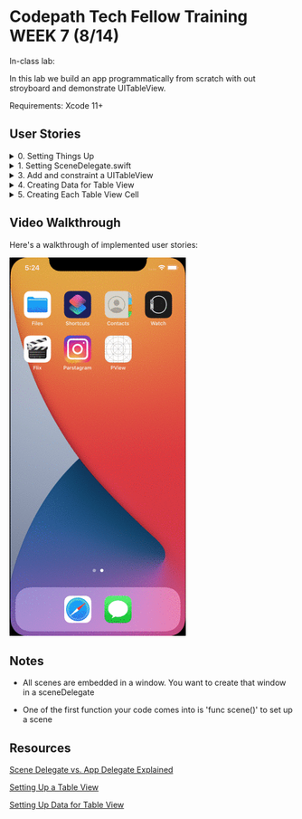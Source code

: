 
# Codepath Tech Fellow Training WEEK 7 (8/14)

In-class lab:

In this lab we build an app programmatically from scratch with out stroyboard and demonstrate UITableView.

Requirements: Xcode 11+ 

<!-- [Class recording link](https://www.youtube.com/watch?v=40gdqVyr9Hk&list=PLrT2tZ9JRrf5vvh-Xb86rnMuorl2us3zc&index=6)
 -->
## User Stories

<details><summary>0. Setting Things Up</summary>
<p>

1. Create a new iOS application project in Xcode and set up the project as usual, give a product name and interface should be Storyboard and then click Create! 
![image walktrough](./images/creating_project.png)

2. Delete Main.storyboard, then go to info.plist -> Application Scence Manifest -> Screen Configuration -> Application Session Role -> Item 0 (Default Config) -> Storyboard Name (DELETE THIS OR YOU WILL GET ERRORS DURING COMPILE TIME)
![image walktrough](./images/initial_setup.png)

3. In PView.xcodeproj within General settings and Deployment Info delete the text "Main" from the Main Interface text bar or Xcode will search for the Main.storyboard when compilling.
![image walktrough](./images/initial_setup2.png)

</p>
</details>

<details><summary>1. Setting SceneDelegate.swift</summary>
<p>

The scene delegate will help set up the scenes of our app, as well as  their initial views.

1.  Here we set up the inital view controller in the scene(:willConnectTo) method found inside the SceneDelegate class
![image walktrough](./images/sceneDelegate.png)
	- The scene(:willConnectTo:options:) delegate function is called when a new scene is added to the application. It will get provided a scene object along with a session. The UIWindowScene object is created by the app.
	- UIWindow is part of scene, so our window property is being used and initilized by scene.
	- A root view controller is assigned, the local window constant is assigned to the window property, and the window is “made key and visible,” (put the window at the front of the app’s UI).

</p>
</details>

<details><summary>3. Add and constraint a UITableView</summary>
<p>

1. First thing we do is we add a property called tableView to the class, with the specified frame.
![image walktrough](./images/initTableView.png)
2. We create a function called setUpTableView() to set up our table view and then call it from setUpLayouts(). 
![image walktrough](./images/setUpTableView.png)
	- We first add our tableView as a subView to our view controllers view property. This is important becasue next we will be constraining our tableView and before we constraint a UIView, we need to always add it as a subView first.
	- In order to constraint a UIView (which UITableView is a subclass of) you have to set translatesAutoresizingMaskIntoConstraints to false. This way Xcode knows not to use default constraints and to use the ones we give instead. 
	- We then set the top, left, right, and bottom constraints of the tableView and activate them. 
</p>
</details>

<details><summary>4. Creating Data for Table View</summary>
<p>

1. Table views will only manage the layout of the data. They will not manage the data itself. To do this we must provide the table with a data source object by implementing UITableViewDataSource.

![image walktrough](./images/UITableViewDataSource.png)
	- UITableViewDataSource requires two data source methods: one to provide the number of rows in the table and one to provide a cell for each row.
	- "Dequeuing a cell optimizes performance because it returns a reusable cell, rather than displaying and removing each cell instance. Dequeuing ensures that table views perform well even when processing vast quantities of data."
</p>
</details>

<details><summary>5. Creating Each Table View Cell</summary>
<p>

Lastly, we need to specify how to create each cell for the table view. 
1. First initialize a tableView cell. 
![image walktrough](./images/initCell.png)
2. Now give the cell constraints and activate them, just like we did for the tableView.
![image walktrough](./images/setUpCell.png)
</p>
</details>




## Video Walkthrough

Here's a walkthrough of implemented user stories:

![image walktrough](./images/walktru.gif)

## Notes

- All scenes are embedded in a window. You want to create that window in a sceneDelegate

- One of the first function your code comes into is 'func scene()' to set up a scene

## Resources
[Scene Delegate vs. App Delegate Explained](https://learnappmaking.com/scene-delegate-app-delegate-xcode-11-ios-13/)

[Setting Up a Table View](https://martinlasek.medium.com/tutorial-adding-a-uitableview-programmatically-433cb17ae07d)

[Setting Up Data for Table View](https://developer.apple.com/tutorials/app-dev-training/setting-up-a-table-view)